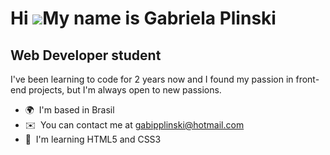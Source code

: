 Hi ![](https://user-images.githubusercontent.com/18350557/176309783-0785949b-9127-417c-8b55-ab5a4333674e.gif)My name is Gabriela Plinski
========================================================================================================================================

Web Developer student
-------------

I've been learning to code for 2 years now and I found my passion in front-end projects, but I'm always open to new passions.

*   🌍  I'm based in Brasil
*   ✉️  You can contact me at [gabipplinski@hotmail.com](mailto:gabipplinski@hotmail.com)
*   🧠  I'm learning HTML5 and CSS3
<!---
gabrielaplinski/gabrielaplinski is a ✨ special ✨ repository because its `README.md` (this file) appears on your GitHub profile.
You can click the Preview link to take a look at your changes.
--->

